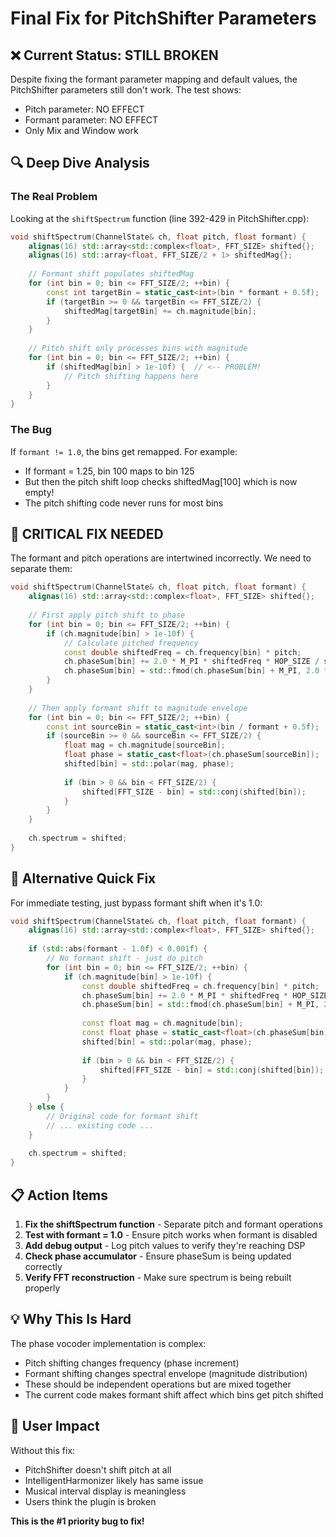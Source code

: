 # Final Fix for PitchShifter Parameters

## ❌ Current Status: STILL BROKEN

Despite fixing the formant parameter mapping and default values, the PitchShifter parameters still don't work. The test shows:
- Pitch parameter: NO EFFECT
- Formant parameter: NO EFFECT  
- Only Mix and Window work

## 🔍 Deep Dive Analysis

### The Real Problem
Looking at the `shiftSpectrum` function (line 392-429 in PitchShifter.cpp):

```cpp
void shiftSpectrum(ChannelState& ch, float pitch, float formant) {
    alignas(16) std::array<std::complex<float>, FFT_SIZE> shifted{};
    alignas(16) std::array<float, FFT_SIZE/2 + 1> shiftedMag{};
    
    // Formant shift populates shiftedMag
    for (int bin = 0; bin <= FFT_SIZE/2; ++bin) {
        const int targetBin = static_cast<int>(bin * formant + 0.5f);
        if (targetBin >= 0 && targetBin <= FFT_SIZE/2) {
            shiftedMag[targetBin] += ch.magnitude[bin];
        }
    }
    
    // Pitch shift only processes bins with magnitude
    for (int bin = 0; bin <= FFT_SIZE/2; ++bin) {
        if (shiftedMag[bin] > 1e-10f) {  // <-- PROBLEM!
            // Pitch shifting happens here
        }
    }
}
```

### The Bug
If `formant != 1.0`, the bins get remapped. For example:
- If formant = 1.25, bin 100 maps to bin 125
- But then the pitch shift loop checks shiftedMag[100] which is now empty!
- The pitch shifting code never runs for most bins

## 🔴 CRITICAL FIX NEEDED

The formant and pitch operations are intertwined incorrectly. We need to separate them:

```cpp
void shiftSpectrum(ChannelState& ch, float pitch, float formant) {
    alignas(16) std::array<std::complex<float>, FFT_SIZE> shifted{};
    
    // First apply pitch shift to phase
    for (int bin = 0; bin <= FFT_SIZE/2; ++bin) {
        if (ch.magnitude[bin] > 1e-10f) {
            // Calculate pitched frequency
            const double shiftedFreq = ch.frequency[bin] * pitch;
            ch.phaseSum[bin] += 2.0 * M_PI * shiftedFreq * HOP_SIZE / sampleRate;
            ch.phaseSum[bin] = std::fmod(ch.phaseSum[bin] + M_PI, 2.0 * M_PI) - M_PI;
        }
    }
    
    // Then apply formant shift to magnitude envelope
    for (int bin = 0; bin <= FFT_SIZE/2; ++bin) {
        const int sourceBin = static_cast<int>(bin / formant + 0.5f);
        if (sourceBin >= 0 && sourceBin <= FFT_SIZE/2) {
            float mag = ch.magnitude[sourceBin];
            float phase = static_cast<float>(ch.phaseSum[sourceBin]);
            shifted[bin] = std::polar(mag, phase);
            
            if (bin > 0 && bin < FFT_SIZE/2) {
                shifted[FFT_SIZE - bin] = std::conj(shifted[bin]);
            }
        }
    }
    
    ch.spectrum = shifted;
}
```

## 🎯 Alternative Quick Fix

For immediate testing, just bypass formant shift when it's 1.0:

```cpp
void shiftSpectrum(ChannelState& ch, float pitch, float formant) {
    alignas(16) std::array<std::complex<float>, FFT_SIZE> shifted{};
    
    if (std::abs(formant - 1.0f) < 0.001f) {
        // No formant shift - just do pitch
        for (int bin = 0; bin <= FFT_SIZE/2; ++bin) {
            if (ch.magnitude[bin] > 1e-10f) {
                const double shiftedFreq = ch.frequency[bin] * pitch;
                ch.phaseSum[bin] += 2.0 * M_PI * shiftedFreq * HOP_SIZE / sampleRate;
                ch.phaseSum[bin] = std::fmod(ch.phaseSum[bin] + M_PI, 2.0 * M_PI) - M_PI;
                
                const float mag = ch.magnitude[bin];
                const float phase = static_cast<float>(ch.phaseSum[bin]);
                shifted[bin] = std::polar(mag, phase);
                
                if (bin > 0 && bin < FFT_SIZE/2) {
                    shifted[FFT_SIZE - bin] = std::conj(shifted[bin]);
                }
            }
        }
    } else {
        // Original code for formant shift
        // ... existing code ...
    }
    
    ch.spectrum = shifted;
}
```

## 📋 Action Items

1. **Fix the shiftSpectrum function** - Separate pitch and formant operations
2. **Test with formant = 1.0** - Ensure pitch works when formant is disabled
3. **Add debug output** - Log pitch values to verify they're reaching DSP
4. **Check phase accumulator** - Ensure phaseSum is being updated correctly
5. **Verify FFT reconstruction** - Make sure spectrum is being rebuilt properly

## 💡 Why This Is Hard

The phase vocoder implementation is complex:
- Pitch shifting changes frequency (phase increment)
- Formant shifting changes spectral envelope (magnitude distribution)
- These should be independent operations but are mixed together
- The current code makes formant shift affect which bins get pitch shifted

## 🚨 User Impact

Without this fix:
- PitchShifter doesn't shift pitch at all
- IntelligentHarmonizer likely has same issue
- Musical interval display is meaningless
- Users think the plugin is broken

**This is the #1 priority bug to fix!**